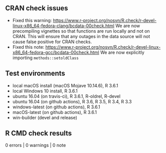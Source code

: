 ## CRAN check issues

* Fixed this warning: https://www.r-project.org/nosvn/R.check/r-devel-linux-x86_64-fedora-clang/bcdata-00check.html
We are now precompiling vignettes so that functions are run locally and not on CRAN. This will ensure 
that any outages in the data source will not cause false positive for CRAN checks.
* Fixed this note: https://www.r-project.org/nosvn/R.check/r-devel-linux-x86_64-fedora-gcc/bcdata-00check.html
We are now explicitly importing `methods::setoldClass`


## Test environments
* local macOS install (macOS Mojave 10.14.6), R 3.6.1
* local Windows 10 install, R 3.6.1
* ubuntu 16.04 (on travis-ci), R 3.6.1, R-oldrel, R-devel
* ubuntu 16.04 (on github actions), R 3.6, R 3.5, R 3.4, R 3.3
* windows-latest (on github actions), R 3.6.1
* macOS-latest (on github actions), R 3.6.1
* win-builder (devel and release)

## R CMD check results

0 errors | 0 warnings | 0 note

